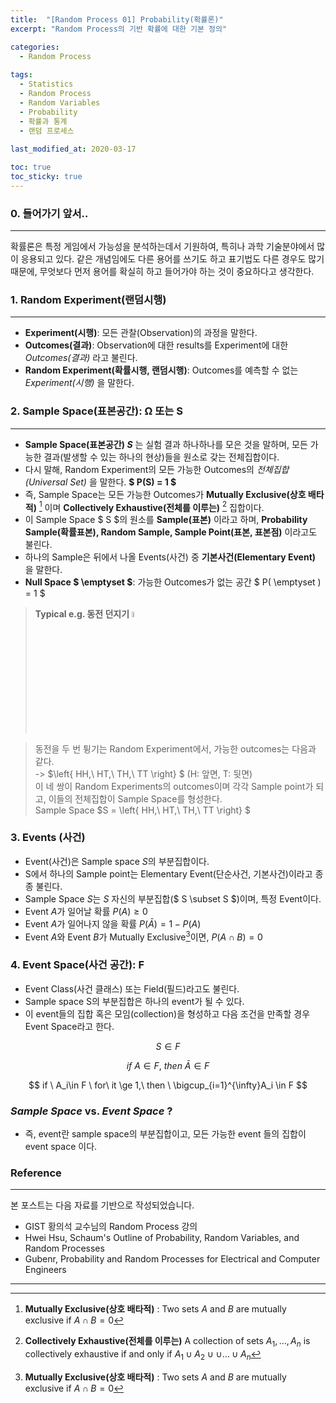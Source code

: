 ```yaml
---
title:  "[Random Process 01] Probability(확률론)"
excerpt: "Random Process의 기반 확률에 대한 기본 정의"

categories:
  - Random Process
  
tags:
  - Statistics
  - Random Process
  - Random Variables
  - Probability
  - 확률과 통계
  - 랜덤 프로세스
  
last_modified_at: 2020-03-17

toc: true
toc_sticky: true
---
```


### 0. 들어가기 앞서..
---
확률론은 특정 게임에서 가능성을 분석하는데서 기원하여, 특히나 과학 기술분야에서 많이 응용되고 있다. 같은 개념임에도 다른 용어를 쓰기도 하고 표기법도 다른 경우도 많기 때문에, 무엇보다 먼저 용어를 확실히 하고 들어가야 하는 것이 중요하다고 생각한다.   
   

### 1. Random Experiment(랜덤시행)
---
- **Experiment(시행)**: 모든 관찰(Observation)의 과정을 말한다.
- **Outcomes(결과)**: Observation에 대한 results를 Experiment에 대한 *Outcomes(결과)* 라고 불린다.
- **Random Experiment(확률시행, 랜덤시행)**: Outcomes를 예측할 수 없는 *Experiment(시행)* 을 말한다.   
   
### 2. Sample Space(표본공간): Ω 또는 S
---
- **Sample Space(표본공간) $S$** 는 실험 결과 하나하나를 모은 것을 말하며, 모든 가능한 결과(발생할 수 있는 하나의 현상)들을 원소로 갖는 전체집합이다.
- 다시 말해, Random Experiment의 모든 가능한 Outcomes의 *전체집합(Universal Set)* 을 말한다. **$ P(S) = 1 $** 
- 즉, Sample Space는 모든 가능한 Outcomes가 **Mutually Exclusive(상호 배타적)** [^ME] 이며 **Collectively Exhaustive(전체를 이루는)** [^CE] 집합이다.
- 이 Sample Space $ S $의 원소를 **Sample(표본)** 이라고 하며, **Probability Sample(확률표본), Random Sample, Sample Point(표본, 표본점)** 이라고도 불린다.
- 하나의 Sample은 뒤에서 나올 Events(사건) 중 **기본사건(Elementary Event)** 을 말한다.
- **Null Space $ \emptyset $**: 가능한 Outcomes가 없는 공간 $ P( \emptyset ) = 1 $   
> **Typical e.g.    동전 던지기**  <img src="https://image.flaticon.com/icons/svg/1715/1715535.svg" width="5%" height="5%" title="cointoss">

  > 동전을 두 번 튕기는 Random Experiment에서, 가능한 outcomes는 다음과 같다.   
  > -> $\left\{ HH,\ HT,\ TH,\ TT \right\} $ (H: 앞면, T: 뒷면)   
  > 이 네 쌍이 Random Experiments의 outcomes이며 각각 Sample point가 되고, 이들의 전체집합이 Sample Space를 형성한다.   
  > Sample Space $S = \left\{ HH,\ HT,\ TH,\ TT \right\} $   
   
[^ME]: **Mutually Exclusive(상호 배타적)** : Two sets $A$ and $B$ are mutually exclusive if $A\cap B=0$   
[^CE]: **Collectively Exhaustive(전체를 이루는)** A collection of sets $A_1,\ldots , A_n$ is collectively exhaustive if and only if $A_1\cup A_2 \cup \cup \ldots \cup A_n$


### 3. Events (사건)
- Event(사건)은 Sample space $S$의 부분집합이다.
- S에서 하나의 Sample point는 Elementary Event(단순사건, 기본사건)이라고 종종 불린다.
- Sample Space $S$는 $S$ 자신의 부분집합($ S \subset S $)이며, 특정 Event이다.  
- Event $A$가 일어날 확률 $P(A) \geq 0$
- Event $A$가 일어나지 않을 확률 $P(\bar{A}) = 1-P(A)$
- Event $A$와 Event $B$가 Mutually Exclusive[^ME]이면, $P(A \cap B) = 0$   
   
### 4. Event Space(사건 공간): F
- Event Class(사건 클래스) 또는 Field(필드)라고도 불린다.
- Sample space S의 부분집합은 하나의 event가 될 수 있다.
- 이 event들의 집합 혹은 모임(collection)을 형성하고 다음 조건을 만족할 경우 Event Space라고 한다.

$$ S \in F $$

$$ if \ A\in F, \ then \ \bar{A} \in F $$

$$ if \ A_i\in F \ for\ it \ge 1,\ then \ \bigcup_{i=1}^{\infty}A_i  \in F $$  


### *Sample Space* vs. *Event Space* ?

- 즉, event란 sample space의 부분집합이고, 모든 가능한 event 들의 집합이 event space 이다.  
  

### Reference
---
본 포스트는 다음 자료를 기반으로 작성되었습니다.
- GIST 황의석 교수님의 Random Process 강의
- Hwei Hsu, Schaum's Outline of Probability, Random Variables, and Random Processes
- Gubenr, Probability and Random Processes for Electrical and Computer Engineers   
---
